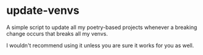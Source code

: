 update-venvs
============

A simple script to update all my poetry-based projects whenever a breaking change occurs that breaks all my venvs.

I wouldn't recommend using it unless you are sure it works for you as well.
